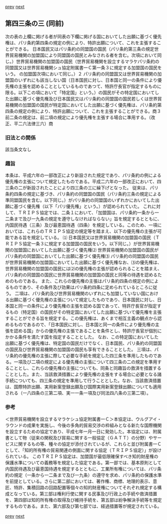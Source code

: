 [prev](/specific/markdowns/特許法/058_Mp-Ch_2-At_43_2.md)
[next](/specific/markdowns/特許法/060_Mp-Ch_2-At_44.md)
## 第四三条の三 (同前)
次の表の上欄に掲げる者が同表の下欄に掲げる国においてした出願に基づく優先権は、パリ条約第四条の規定の例により、特許出願について、これを主張することができる。
日本国民又はパリ条約の同盟国の国民（パリ条約第三条の規定世界貿易機関の加盟国により同盟国の国民とみなされる者を含む。次項において同じ。）世界貿易機関の加盟国の国民（世界貿易機関を設立するマラケパリ条約の同盟国又は世界貿易機関シュ協定附属書一Ｃ第一条３に規定する加盟国の国民をいう。
の加盟国次項において同じ。）２ パリ条約の同盟国又は世界貿易機関の加盟国のいずれにも該当しない国（日本国民に対し、日本国と同一の条件により優先権の主張を認めることとしているものであつて、特許庁長官が指定するものに限る。以下この項において「特定国」という。）の国民がその特定国においてした出願に基づく優先権及び日本国民又はパリ条約の同盟国の国民若しくは世界貿易機関の加盟国の国民が特定国においてした出願に基づく優先権は、パリ条約第四条の規定の例により、特許出願について、これを主張することができる。商３ 前二条の規定は、前二項の規定により優先権を主張する場合に準用する。（改正、平二六法律三六）商

### 旧法との関係
該当条文なし

### 趣旨
本条は、平成六年の一部改正により新設された規定であり、パリ条約の例による優先権の主張について規定したものである。平成二六年の一部改正において、四三条の二が新設されたことにより四三条の三に繰下げとなった。
従来は、パリ条約四条の規定に基づき、パリ条約の同盟国の国民（パリ条約三条の規定による準同盟国民を含む。以下同じ。）がパリ条約の同盟国のいずれかにおいてした出願に基づく優先権（以下「パリ優先権」という。）が認められていた。
これに対して、ＴＲＩＰＳ協定では、二条１において、「加盟国は、パリ条約一条から一二条まで及び一九条の規定を遵守しなければならない」旨を規定するとともに、内国民待遇（三条）及び最恵国待遇（四条）を規定している。このため、一項においては、これらのＴＲＩＰＳ協定の規定等を踏まえ、以下の優先権の主張が可能である旨を規定している。
⑴ 日本国民又は世界貿易機関の加盟国の国民（ＴＲＩＰＳ協定一条３に規定する加盟国の国民をいう。以下同じ。）が世界貿易機関の加盟国においてした出願に基づく優先権⑵ 世界貿易機関の加盟国の国民がパリ条約の同盟国においてした出願に基づく優先権⑶ パリ条約の同盟国の国民が世界貿易機関の加盟国においてした出願に基づく優先権なお、⑶の優先権は、世界貿易機関の加盟国の国民には⑵の優先権の主張が認められることを踏まえ、パリ条約の同盟国の国民に世界貿易機関の加盟国の国民と同等の待遇を認めるためのものである。
また、これらの優先権の主張はパリ条約四条の規定の例によるものであり、その条件及び効果はパリ条約四条に定められているところに従う。
二項は、パリ条約及び世界貿易機関のいずれにも加盟していない国における出願に基づく優先権の主張について規定したものであり、日本国民に対し、日本国と同一の条件により優先権の主張を認める国であって、特許庁長官が指定するもの（特定国）の国民がその特定国においてした出願に基づいて優先権を主張することができる旨を規定する。この優先権は、あくまで相互主義の観点から認めるものであるので、「日本国民に対し、日本国と同一の条件により優先権の主張を認める国」からの優先権の主張であることを条件とし、特許庁長官が個別にかかる条件を満たす国を指定することとした。
なお、この特定国においてした出願に基づく優先権は、特定国の国民だけでなく、日本国民、パリ条約の同盟国の国民及び世界貿易機関の加盟国の国民も享有できることとした。
三項は、パリ条約の優先権の主張に際して必要な手続を規定した四三条を準用したものである。一項及び二項の規定による優先権の主張について四三条の二の規定を準用することとし、これらの優先権の主張についても、同条と同趣旨の救済を措置することとした。また、当該救済措置により優先権の主張をする場合に必要となる諸手続についても、四三条の規定を準用して行うこととした。なお、当該救済措置は、国際特許出願、実用新案登録出願及び国際実用新案登録出願についても適用される（一八四条の三第二項、実一一条一項及び同法四八条の三第二項）。

### 参考
＜世界貿易機関を設立するマラケシュ協定附属書一Ｃ＞本協定は、ウルグアイ・ラウンドの成果を実施し、今後の多角的貿易交渉の枠組みとなる新たな国際機関を設立するための協定であり、平成七年一月一日に発効した。本協定には、附属書として物（従来の関税及び貿易に関する一般協定（ＧＡＴＴ）の分野）やサービスに関するもの等、種々の協定が添付されているが、これらと並び附属書一Ｃとして、「知的所有権の貿易関連の側面に関する協定（ＴＲＩＰＳ協定）」が設けられている。
このＴＲＩＰＳ協定は、加盟国が最低限確保すべき知的財産権の保護水準についての義務等を規定した協定である。第一部では、基本原則として内国民待遇及び最恵国待遇を規定するとともに、工業所有権については、パリ条約の規定（一条から一二条まで及び一九条）の遵守を求め、パリ条約の保護水準を前提としている。さらに第二部においては、著作権、商標、地理的表示、意匠、特許、集積回路の回路配置等個々の知的財産権についてそれぞれ規定する構成となっている。第三部は権利行使に関する民事及び行政上の手続や救済措置を、第四部は知的所有権の取得及び維持手続を、第五部は紛争解決手続等を規定するものである。また、第六部及び第七部では、経過措置等が規定されている。

[prev](/specific/markdowns/特許法/058_Mp-Ch_2-At_43_2.md)
[next](/specific/markdowns/特許法/060_Mp-Ch_2-At_44.md)